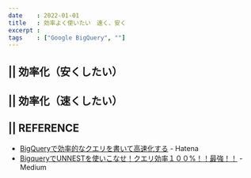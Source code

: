 ```yaml
---
date    : 2022-01-01
title   : 効率よく使いたい　速く、安く
excerpt : 
tags    : ["Google BigQuery", ""]
---
```

## || 効率化（安くしたい）
## || 効率化（速くしたい）
## || REFERENCE
+ [BigQueryで効率的なクエリを書いて高速化する](https://sucrose.hatenablog.com/entry/2017/10/22/230858) - Hatena
+ [BigqueryでUNNESTを使いこなせ！クエリ効率１００%！！最強！！](https://medium.com/eureka-engineering/bigquery-unnest-100percent-3d28560b4f0) - Medium

